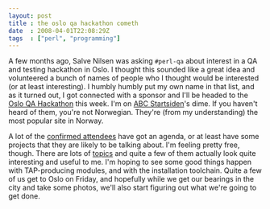```yaml
---
layout: post
title : the oslo qa hackathon cometh
date  : 2008-04-01T22:08:29Z
tags  : ["perl", "programming"]
---
```

A few months ago, Salve Nilsen was asking `#perl-qa` about interest in a QA and
testing hackathon in Oslo.  I thought this sounded like a great idea and
volunteered a bunch of names of people who I thought would be interested (or at
least interesting).  I humbly humbly put my own name in that list, and as it
turned out, I got connected with a sponsor and I'll be headed to the [Oslo QA
Hackathon](http://perl-qa.hexten.net/wiki/index.php/Oslo_QA_Hackathon_2008)
this week.  I'm on [ABC Startsiden](http://www.startsiden.no/)'s dime.  If you
haven't heard of them, you're not Norwegian.  They're (from my understanding)
the most popular site in Norway.

A lot of the [confirmed
attendees](http://perl-qa.hexten.net/wiki/index.php/Oslo_QA_Hackathon_2008_:_Attendees)
have got an agenda, or at least have some projects that they are likely to be
talking about.  I'm feeling pretty free, though.  There are lots of
[topics](http://perl-qa.hexten.net/wiki/index.php/Oslo_QA_Hackathon_2008_:_Topics)
and quite a few of them actually look quite interesting and useful to me.  I'm
hoping to see some good things happen with TAP-producing modules, and with the
installation toolchain.  Quite a few of us get to Oslo on Friday, and hopefully
while we get our bearings in the city and take some photos, we'll also start
figuring out what we're going to get done.


